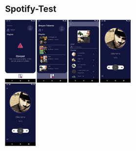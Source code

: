 # Spotify-Test

<img src="https://github.com/bt9923/Spotify-Test/blob/develop/app/src/main/res/drawable/screenshot_failed.png" width=100 >

<img src="https://github.com/bt9923/Spotify-Test/blob/develop/app/src/main/res/drawable/screenshot_playlist.png" width=100 >

<img src="https://github.com/bt9923/Spotify-Test/blob/develop/app/src/main/res/drawable/screenshot_tracks.png" width=100 >

<img src="https://github.com/bt9923/Spotify-Test/blob/develop/app/src/main/res/drawable/screenshot_play.png" width=100 >

<img src="https://github.com/bt9923/Spotify-Test/blob/develop/app/src/main/res/drawable/screenshot_stop.png" width=100 >
